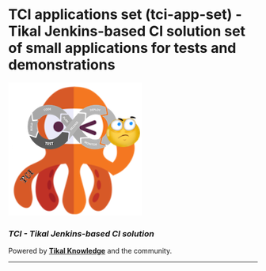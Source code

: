 # TCI applications set (tci-app-set) - Tikal Jenkins-based CI solution set of small applications for tests and demonstrations

![tci](images/tci-app-set.png)

### ***TCI - Tikal Jenkins-based CI solution***

Powered by **[Tikal Knowledge](http://www.tikalk.com)** and the community.
<hr/>

